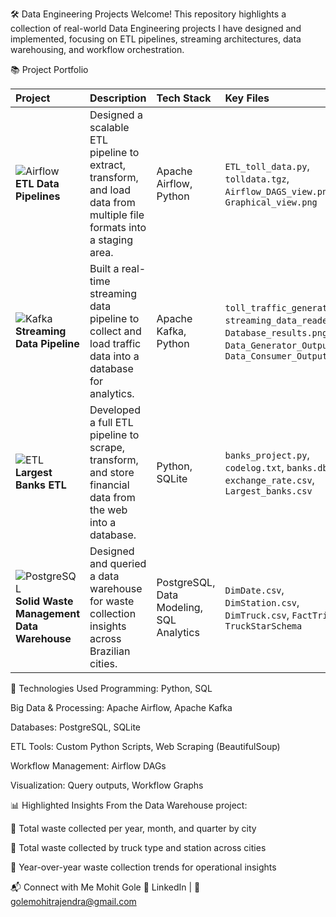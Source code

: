 🛠️ Data Engineering Projects
Welcome!
This repository highlights a collection of real-world Data Engineering projects I have designed and implemented, focusing on ETL pipelines, streaming architectures, data warehousing, and workflow orchestration.

📚 Project Portfolio

| Project | Description | Tech Stack | Key Files |
|:---|:---|:---|:---|
| ![Airflow](https://img.shields.io/badge/Apache%20Airflow-ETL%20Pipeline-blue) <br> **ETL Data Pipelines** | Designed a scalable ETL pipeline to extract, transform, and load data from multiple file formats into a staging area. | Apache Airflow, Python | `ETL_toll_data.py`, `tolldata.tgz`, `Airflow_DAGS_view.png`, `Graphical_view.png` |
| ![Kafka](https://img.shields.io/badge/Apache%20Kafka-Streaming%20Pipeline-orange) <br> **Streaming Data Pipeline** | Built a real-time streaming data pipeline to collect and load traffic data into a database for analytics. | Apache Kafka, Python | `toll_traffic_generator.py`, `streaming_data_reader.py`, `Database_results.png`, `Data_Generator_Output.png`, `Data_Consumer_Output.png` |
| ![ETL](https://img.shields.io/badge/Web%20Scraping-ETL%20Application-lightgrey) <br> **Largest Banks ETL** | Developed a full ETL pipeline to scrape, transform, and store financial data from the web into a database. | Python, SQLite | `banks_project.py`, `codelog.txt`, `banks.db`, `exchange_rate.csv`, `Largest_banks.csv` |
| ![PostgreSQL](https://img.shields.io/badge/PostgreSQL-Data%20Warehouse-blueviolet) <br> **Solid Waste Management Data Warehouse** | Designed and queried a data warehouse for waste collection insights across Brazilian cities. | PostgreSQL, Data Modeling, SQL Analytics | `DimDate.csv`, `DimStation.csv`, `DimTruck.csv`, `FactTrips`, `TruckStarSchema` |

🚀 Technologies Used
Programming: Python, SQL

Big Data & Processing: Apache Airflow, Apache Kafka

Databases: PostgreSQL, SQLite

ETL Tools: Custom Python Scripts, Web Scraping (BeautifulSoup)

Workflow Management: Airflow DAGs

Visualization: Query outputs, Workflow Graphs

📊 Highlighted Insights
From the Data Warehouse project:

📌 Total waste collected per year, month, and quarter by city

📌 Total waste collected by truck type and station across cities

📌 Year-over-year waste collection trends for operational insights

📬 Connect with Me
Mohit Gole
🔗 LinkedIn | 📧 golemohitrajendra@gmail.com